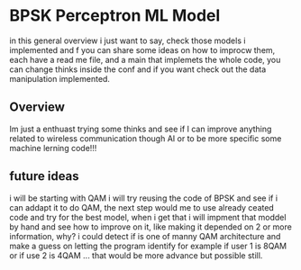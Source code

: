 # BPSK Perceptron ML Model 

in this general overview i just want to say, check those models i implemented and f you can share some ideas on how to improcw them, each have a read me file, and a main that implemets the whole code, you can change thinks inside the conf and if you want check out the data manipulation implemented.

## Overview

Im just a enthuast trying some thinks and see if I can improve anything related to wireless communication though AI or to be more specific some machine lerning code!!!

## future ideas

i will be starting with QAM i will try reusing the code of BPSK and see if i can addapt it to do QAM, the next step would me to use already ceated code and try for the best model, when i get that i will impment that moddel by hand and see how to improve on it, like making it depended on 2 or more information, why? i could detect if is one of manny QAM architecture and make a guess on letting the program identify for example if user 1 is 8QAM or if use 2 is 4QAM ... that would be more advance but possible still.
